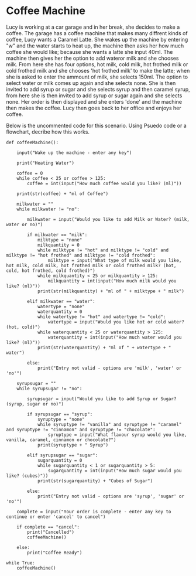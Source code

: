 # Coffee Machine

Lucy is working at a car garage and in her break, she decides to
make a coffee. The garage has a coffee machine that makes many
diffrent kinds of coffee, Lucy wants a Caramel Latte. She wakes
up the machine by entering "w" and the water starts to heat up, the
machine then asks her how much coffee she would like; because she
wants a latte she input 40ml. The machine then gives her the option
to add wateror milk and she chooses milk. From here she has four
options, hot milk, cold milk, hot frothed milk or cold frothed milk
and she chooses 'hot frothed milk' to make the latte; when she is
asked to enter the ammount of milk, she selects 150ml. The option
to select water or milk comes up again and she selects none. She is
then invited to add syrup or sugar and she selects syrup and then
caramel syrup, from here she is then invited to add syrup or sugar
again and she selects none. Her order is then displayed and she
enters 'done' and the machine then makes the coffee. Lucy then goes
back to her office and enjoys her coffee.

Below is the uncommented code for this scenario. Using Psuedo code
or a flowchart, decribe how this works.

```
def coffeeMachine():

    input("Wake up the machine - enter any key")

    print("Heating Water")

    coffee = 0
    while coffee < 25 or coffee > 125:
        coffee = int(input("How much coffee would you like? (ml)"))

    print(str(coffee) + "ml of Coffee")

    milkwater = ""
    while milkwater != "no":

        milkwater = input("Would you like to add Milk or Water? (milk, water or no)")

        if milkwater == "milk":
            milktype = "none"
            milkquantity = 0
            while milktype != "hot" and milktype != "cold" and milktype != "hot frothed" and milktype != "cold frothed":
                milktype = input("What type of milk would you like, hot milk, cold milk, hot frothed milk or cold frothed milk? (hot, cold, hot frothed, cold frothed)")
            while milkquantity < 25 or milkquantity > 125:
                milkquantity = int(input("How much milk would you like? (ml)"))
            print(str(milkquantity) + "ml of " + milktype + " milk")

        elif milkwater == "water":
            watertype = "none"
            waterquantity = 0
            while watertype != "hot" and watertype != "cold":
                watertype = input("Would you like hot or cold water? (hot, cold)")
            while waterquantity < 25 or waterquantity > 125:
                waterquantity = int(input("How much water would you like? (ml)"))
            print(str(waterquantity) + "ml of " + watertype + " water")

        else:
            print("Entry not valid - options are 'milk', 'water' or 'no'")

    syrupsugar = ""
    while syrupsugar != "no":

        syrupsugar = input("Would you like to add Syrup or Sugar? (syrup, sugar or no)")

        if syrupsugar == "syrup":
            syruptype = "none"
            while syruptype != "vanilla" and syruptype != "caramel" and syruptype != "cinnamon" and syruptype != "chocolate":
                syruptype = input("What flavour syrup would you like, vanilla, caramel, cinnamon or chocolate?")
            print(syruptype + " Syrup")

        elif syrupsugar == "sugar":
            sugarquantity = 0
            while sugarquantity < 1 or sugarquantity > 5:
                sugarquantity = int(input("How much sugar would you like? (cubes)"))
            print(str(sugarquantity) + "Cubes of Sugar")

        else:
            print("Entry not valid - options are 'syrup', 'sugar' or 'no'")

    complete = input("Your order is complete - enter any key to continue or enter 'cancel' to cancel")

    if complete == "cancel":
        print("Cancelled")
        coffeeMachine()

    else:
        print("Coffee Ready")

while True:
    coffeeMachine()
```
